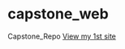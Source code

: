 # capstone_web
Capstone_Repo
[View my 1st site](https://744jmoore.github.io/capstone_web/index.html)
